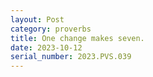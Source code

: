```yaml
---
layout: Post
category: proverbs
title: One change makes seven.
date: 2023-10-12
serial_number: 2023.PVS.039
---
```

